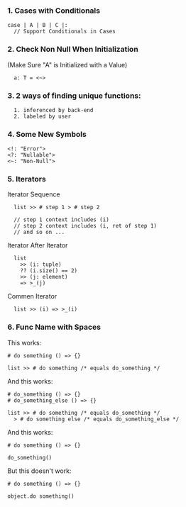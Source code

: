 ### 1. Cases with Conditionals
```
case | A | B | C |:
  // Support Conditionals in Cases
```

### 2. Check Non Null When Initialization
(Make Sure "A" is Initialized with a Value)
```
  a: T = <~>
```

### 3. 2 ways of finding unique functions:
```
  1. inferenced by back-end
  2. labeled by user
```

### 4. Some New Symbols
```
<!: "Error">
<?: "Nullable">
<~: "Non-Null">
```

### 5. Iterators
Iterator Sequence
```
  list >> # step 1 > # step 2 

  // step 1 context includes (i)
  // step 2 context includes (i, ret of step 1)
  // and so on ...
```

Iterator After Iterator
```
  list 
    >> (i: tuple) 
    ?? (i.size() == 2)
    >> (j: element) 
    => >_(j)
```

Commen Iterator
```
  list >> (i) => >_(i)
```

### 6. Func Name with Spaces
This works:
```
# do something () => {}

list >> # do something /* equals do_something */
```
And this works:
```
# do_something () => {}
# do_something_else () => {}

list >> # do something /* equals do_something */
  > # do something else /* equals do_something_else */
```
And this works:
```
# do something () => {}

do_something()
```
But this doesn't work:
```
# do something () => {}

object.do something()
```